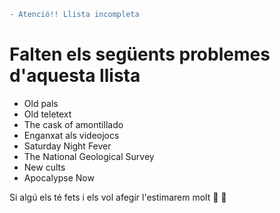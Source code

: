 ```diff
- Atenció!! Llista incompleta
```
# Falten els següents problemes d'aquesta llista
- Old pals
- Old teletext
- The cask of amontillado
- Enganxat als videojocs
- Saturday Night Fever
- The National Geological Survey
- New cults
- Apocalypse Now

Si algú els té fets i els vol afegir l'estimarem molt :purple_heart: :yellow_heart:
